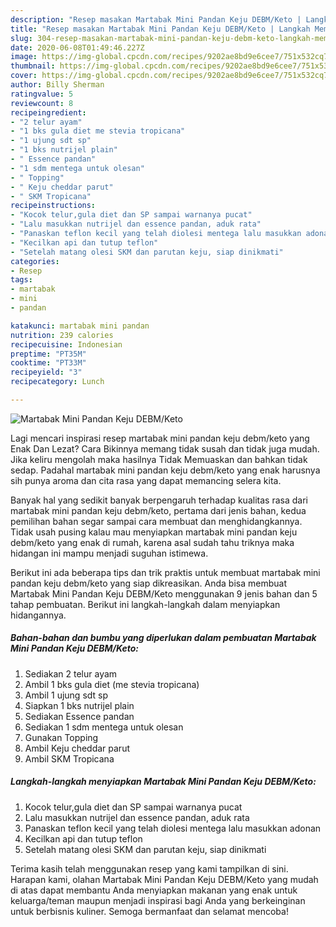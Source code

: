 ```yaml
---
description: "Resep masakan Martabak Mini Pandan Keju DEBM/Keto | Langkah Membuat Martabak Mini Pandan Keju DEBM/Keto Yang Bisa Manjain Lidah"
title: "Resep masakan Martabak Mini Pandan Keju DEBM/Keto | Langkah Membuat Martabak Mini Pandan Keju DEBM/Keto Yang Bisa Manjain Lidah"
slug: 304-resep-masakan-martabak-mini-pandan-keju-debm-keto-langkah-membuat-martabak-mini-pandan-keju-debm-keto-yang-bisa-manjain-lidah
date: 2020-06-08T01:49:46.227Z
image: https://img-global.cpcdn.com/recipes/9202ae8bd9e6cee7/751x532cq70/martabak-mini-pandan-keju-debmketo-foto-resep-utama.jpg
thumbnail: https://img-global.cpcdn.com/recipes/9202ae8bd9e6cee7/751x532cq70/martabak-mini-pandan-keju-debmketo-foto-resep-utama.jpg
cover: https://img-global.cpcdn.com/recipes/9202ae8bd9e6cee7/751x532cq70/martabak-mini-pandan-keju-debmketo-foto-resep-utama.jpg
author: Billy Sherman
ratingvalue: 5
reviewcount: 8
recipeingredient:
- "2 telur ayam"
- "1 bks gula diet me stevia tropicana"
- "1 ujung sdt sp"
- "1 bks nutrijel plain"
- " Essence pandan"
- "1 sdm mentega untuk olesan"
- " Topping"
- " Keju cheddar parut"
- " SKM Tropicana"
recipeinstructions:
- "Kocok telur,gula diet dan SP sampai warnanya pucat"
- "Lalu masukkan nutrijel dan essence pandan, aduk rata"
- "Panaskan teflon kecil yang telah diolesi mentega lalu masukkan adonan"
- "Kecilkan api dan tutup teflon"
- "Setelah matang olesi SKM dan parutan keju, siap dinikmati"
categories:
- Resep
tags:
- martabak
- mini
- pandan

katakunci: martabak mini pandan 
nutrition: 239 calories
recipecuisine: Indonesian
preptime: "PT35M"
cooktime: "PT33M"
recipeyield: "3"
recipecategory: Lunch

---
```



![Martabak Mini Pandan Keju DEBM/Keto](https://img-global.cpcdn.com/recipes/9202ae8bd9e6cee7/751x532cq70/martabak-mini-pandan-keju-debmketo-foto-resep-utama.jpg)

Lagi mencari inspirasi resep martabak mini pandan keju debm/keto yang Enak Dan Lezat? Cara Bikinnya memang tidak susah dan tidak juga mudah. Jika keliru mengolah maka hasilnya Tidak Memuaskan dan bahkan tidak sedap. Padahal martabak mini pandan keju debm/keto yang enak harusnya sih punya aroma dan cita rasa yang dapat memancing selera kita.



Banyak hal yang sedikit banyak berpengaruh terhadap kualitas rasa dari martabak mini pandan keju debm/keto, pertama dari jenis bahan, kedua pemilihan bahan segar sampai cara membuat dan menghidangkannya. Tidak usah pusing kalau mau menyiapkan martabak mini pandan keju debm/keto yang enak di rumah, karena asal sudah tahu triknya maka hidangan ini mampu menjadi suguhan istimewa.


Berikut ini ada beberapa tips dan trik praktis untuk membuat martabak mini pandan keju debm/keto yang siap dikreasikan. Anda bisa membuat Martabak Mini Pandan Keju DEBM/Keto menggunakan 9 jenis bahan dan 5 tahap pembuatan. Berikut ini langkah-langkah dalam menyiapkan hidangannya.

<!--inarticleads1-->

##### Bahan-bahan dan bumbu yang diperlukan dalam pembuatan Martabak Mini Pandan Keju DEBM/Keto:

1. Sediakan 2 telur ayam
1. Ambil 1 bks gula diet (me stevia tropicana)
1. Ambil 1 ujung sdt sp
1. Siapkan 1 bks nutrijel plain
1. Sediakan  Essence pandan
1. Sediakan 1 sdm mentega untuk olesan
1. Gunakan  Topping
1. Ambil  Keju cheddar parut
1. Ambil  SKM Tropicana




<!--inarticleads2-->

##### Langkah-langkah menyiapkan Martabak Mini Pandan Keju DEBM/Keto:

1. Kocok telur,gula diet dan SP sampai warnanya pucat
1. Lalu masukkan nutrijel dan essence pandan, aduk rata
1. Panaskan teflon kecil yang telah diolesi mentega lalu masukkan adonan
1. Kecilkan api dan tutup teflon
1. Setelah matang olesi SKM dan parutan keju, siap dinikmati




Terima kasih telah menggunakan resep yang kami tampilkan di sini. Harapan kami, olahan Martabak Mini Pandan Keju DEBM/Keto yang mudah di atas dapat membantu Anda menyiapkan makanan yang enak untuk keluarga/teman maupun menjadi inspirasi bagi Anda yang berkeinginan untuk berbisnis kuliner. Semoga bermanfaat dan selamat mencoba!
